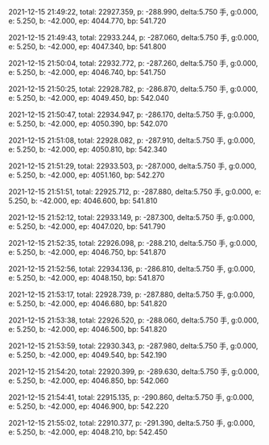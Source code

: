 2021-12-15 21:49:22, total: 22927.359, p: -288.990, delta:5.750 手, g:0.000, e: 5.250, b: -42.000, ep: 4044.770, bp: 541.720

2021-12-15 21:49:43, total: 22933.244, p: -287.060, delta:5.750 手, g:0.000, e: 5.250, b: -42.000, ep: 4047.340, bp: 541.800

2021-12-15 21:50:04, total: 22932.772, p: -287.260, delta:5.750 手, g:0.000, e: 5.250, b: -42.000, ep: 4046.740, bp: 541.750

2021-12-15 21:50:25, total: 22928.782, p: -286.870, delta:5.750 手, g:0.000, e: 5.250, b: -42.000, ep: 4049.450, bp: 542.040

2021-12-15 21:50:47, total: 22934.947, p: -286.170, delta:5.750 手, g:0.000, e: 5.250, b: -42.000, ep: 4050.390, bp: 542.070

2021-12-15 21:51:08, total: 22928.082, p: -287.910, delta:5.750 手, g:0.000, e: 5.250, b: -42.000, ep: 4050.810, bp: 542.340

2021-12-15 21:51:29, total: 22933.503, p: -287.000, delta:5.750 手, g:0.000, e: 5.250, b: -42.000, ep: 4051.160, bp: 542.270

2021-12-15 21:51:51, total: 22925.712, p: -287.880, delta:5.750 手, g:0.000, e: 5.250, b: -42.000, ep: 4046.600, bp: 541.810

2021-12-15 21:52:12, total: 22933.149, p: -287.300, delta:5.750 手, g:0.000, e: 5.250, b: -42.000, ep: 4047.020, bp: 541.790

2021-12-15 21:52:35, total: 22926.098, p: -288.210, delta:5.750 手, g:0.000, e: 5.250, b: -42.000, ep: 4046.750, bp: 541.870

2021-12-15 21:52:56, total: 22934.136, p: -286.810, delta:5.750 手, g:0.000, e: 5.250, b: -42.000, ep: 4048.150, bp: 541.870

2021-12-15 21:53:17, total: 22928.739, p: -287.880, delta:5.750 手, g:0.000, e: 5.250, b: -42.000, ep: 4046.680, bp: 541.820

2021-12-15 21:53:38, total: 22926.520, p: -288.060, delta:5.750 手, g:0.000, e: 5.250, b: -42.000, ep: 4046.500, bp: 541.820

2021-12-15 21:53:59, total: 22930.343, p: -287.980, delta:5.750 手, g:0.000, e: 5.250, b: -42.000, ep: 4049.540, bp: 542.190

2021-12-15 21:54:20, total: 22920.399, p: -289.630, delta:5.750 手, g:0.000, e: 5.250, b: -42.000, ep: 4046.850, bp: 542.060

2021-12-15 21:54:41, total: 22915.135, p: -290.860, delta:5.750 手, g:0.000, e: 5.250, b: -42.000, ep: 4046.900, bp: 542.220

2021-12-15 21:55:02, total: 22910.377, p: -291.390, delta:5.750 手, g:0.000, e: 5.250, b: -42.000, ep: 4048.210, bp: 542.450